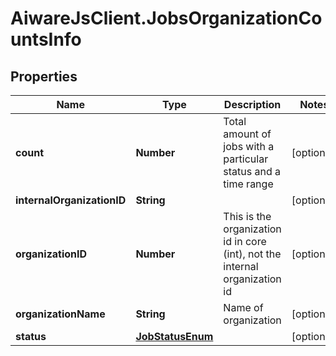 # AiwareJsClient.JobsOrganizationCountsInfo

## Properties

Name | Type | Description | Notes
------------ | ------------- | ------------- | -------------
**count** | **Number** | Total amount of jobs with a particular status and a time range | [optional] 
**internalOrganizationID** | **String** |  | [optional] 
**organizationID** | **Number** | This is the organization id in core (int), not the internal organization id | [optional] 
**organizationName** | **String** | Name of organization | [optional] 
**status** | [**JobStatusEnum**](JobStatusEnum.md) |  | [optional] 



